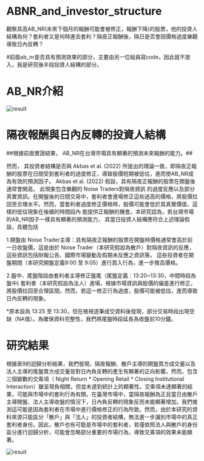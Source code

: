 # ABNR_and_investor_structure
觀察具高AB_NR(未來下個月的報酬可能會被修正，報酬下降)的股票，他的投資人結構為何？套利者又是何時進去套利？隔夜正報酬後，隔日是否會因價格過度樂觀導致日內反轉？

#前面ab_nr是否具有預測效果的部分，主要由另一位組員寫code，因此就不放入，我是研究後半段投資人結構的部分。
# AB_NR介紹

![result](https://i.meee.com.tw/5gx4Oju.png)

# 隔夜報酬與日內反轉的投資人結構
##根據前面實證結果， AB_NR在台灣市場具有顯著的預測未來報酬的能力。##

然而， 其投資者結構是否與 Akbas et al. (2022) 所提出的理論一致，即隔夜正報酬的股票在日間受到套利者的過度修正，導致股價短期被低估，進而使AB_NR成為有效的預測因子。
Akbas et al. (2022) 假設，具有隔夜正報酬的股票在開盤後通常會開高， 此現象包含樂觀的 Noise Traders對隔夜資訊 的過度反應以及部分真實資訊。在開盤後的日間交易中，套利者會進場修正這些過高的價格，將股價拉回至合理水平。然而，當套利者過度修正價格時，股價可能會低於其真實價值，這樣的低估現象在後續的時間段內 能提供正報酬的機會。本研究認為，若台灣市場的AB_NR因子一樣具有顯著的預測能力， 其當日投資人結構應符合上述理論假設，具體包括

1.開盤由 Noise Trader主導：具有隔夜正報酬的股票在開盤時價格通常會高於前一日收盤價，這是由於 Noise Trader（本研究假設為散戶）對隔夜資訊的反應，這些資訊包括財報公告、國際市場變動及假期未反應之資訊等。
這些投資者在開盤期間（本研究開盤定義9:00 至 9:05）進行買入行為，進一步推高價格。

2.盤中、尾盤階段由套利者主導修正盤尾（尾盤定義：13:20~13:30，中間時段為盤中) 套利者（本研究假設為法人）進場，根據市場資訊與股價的偏差進行修正，將股價拉回至合理區間。然而，若這一修正行為過度，股價可能被低估，進而導致日內反轉的現象。

*原本設為 13:25 至 13:30，但在檢視逐筆成交資料後發現，部分交易時段出現空缺（NA值）。為確保資料完整性，我們將尾盤時段延長為收盤前10分鐘。

# 研究結果
根據表9的迴歸分析結果，我們發現，隔夜報酬、散戶主導的開盤買方成交量以及法人主導的尾盤賣方成交量皆對日內負反轉的產生有顯著的正向影響。然而，包含三個變數的交乘項（ Night Return * Opening Retail * Closing Institutional Interaction）雖呈現負相關，但並未達到統計上的顯著性。交乘項未達顯著的結果，可能與市場中的套利行為有關。在臺灣市場中，當隔夜報酬為正且當日由散戶主導開盤、法人主導收盤的情況下，日內負反轉的現象反而未能顯著增加。我們推測這可能是因為套利者在市場中進行價格修正的行為所致。然而，由於本研究的資料來源只能區分「散戶」與「法人」的投資者結構，無法進一步識別市場中的真正套利者身份。因此，散戶也有可能是市場中的套利者，若僅依照法人與散戶的身份區分進行迴歸分析，可能會忽略部分重要的市場行為，導致交乘項的效果未能顯著。

![result](https://i.meee.com.tw/NY4lDl4.png)
